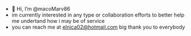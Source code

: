 - 👋 Hi, I’m @macoMarv86
- im currently interested in any type or collaboration efforts to better help me undertand how i may be of service 
- you can reach me at elnica02@hotmail.com  big thank you to everybody 
